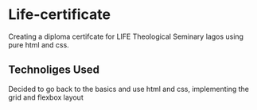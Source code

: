 # Life-certificate
Creating a diploma certifcate for LIFE Theological Seminary lagos using pure html and css.

## Technoliges Used
Decided to go back to the basics and use html and css, implementing the grid and flexbox layout
